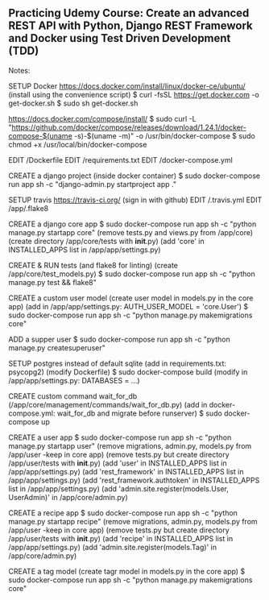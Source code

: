 Practicing Udemy Course: Create an advanced REST API with Python,
Django REST Framework and Docker using Test Driven Development (TDD)
-----------------------------------------------------------------------
Notes:

SETUP Docker
  https://docs.docker.com/install/linux/docker-ce/ubuntu/
  (install using the convenience script)
  $ curl -fsSL https://get.docker.com -o get-docker.sh
  $ sudo sh get-docker.sh

  https://docs.docker.com/compose/install/
  $ sudo curl -L "https://github.com/docker/compose/releases/download/1.24.1/docker-compose-$(uname -s)-$(uname -m)" -o /usr/bin/docker-compose
  $ sudo chmod +x /usr/local/bin/docker-compose

EDIT /Dockerfile
EDIT /requirements.txt
EDIT /docker-compose.yml

CREATE a django project (inside docker container)
  $ sudo docker-compose run app sh -c "django-admin.py startproject app ."

SETUP travis
  https://travis-ci.org/ (sign in with github)
  EDIT /.travis.yml
  EDIT /app/.flake8

CREATE a django core app
  $ sudo docker-compose run app sh -c "python manage.py startapp core"
  (remove tests.py and views.py from /app/core)
  (create directory /app/core/tests with __init__.py)
  (add 'core' in INSTALLED_APPS list in /app/app/settings.py)

CREATE & RUN tests (and flake8 for linting)
    (create /app/core/test_models.py)
    $ sudo docker-compose run app sh -c "python manage.py test && flake8"

CREATE a custom user model
  (create user model in models.py in the core app)
  (add in /app/app/settings.py: AUTH_USER_MODEL = 'core.User')
  $ sudo docker-compose run app sh -c "python manage.py makemigrations core"

ADD a supper user
  $ sudo docker-compose run app sh -c "python manage.py createsuperuser"

SETUP postgres instead of default sqlite
  (add in requirements.txt: psycopg2)
  (modify Dockerfile)
  $ sudo docker-compose build
  (modify in /app/app/settings.py: DATABASES = ...)

CREATE custom command wait_for_db
  (/app/core/management/commands/wait_for_db.py)
  (add in docker-compose.yml: wait_for_db and migrate before runserver)
  $ sudo docker-compose up

CREATE a user app
  $ sudo docker-compose run app sh -c "python manage.py startapp user"
  (remove migrations, admin.py, models.py from /app/user -keep in core app)
  (remove tests.py but create directory /app/user/tests with __init__.py)
  (add 'user' in INSTALLED_APPS list in /app/app/settings.py)
  (add 'rest_framework' in INSTALLED_APPS list in /app/app/settings.py)
  (add 'rest_framework.authtoken' in INSTALLED_APPS list in /app/app/settings.py)
  (add 'admin.site.register(models.User, UserAdmin)' in /app/core/admin.py)

CREATE a recipe app
  $ sudo docker-compose run app sh -c "python manage.py startapp recipe"
  (remove migrations, admin.py, models.py from /app/user -keep in core app)
  (remove tests.py but create directory /app/user/tests with __init__.py)
  (add 'recipe' in INSTALLED_APPS list in /app/app/settings.py)
  (add 'admin.site.register(models.Tag)' in /app/core/admin.py)

CREATE a tag model
  (create tagr model in models.py in the core app)
  $ sudo docker-compose run app sh -c "python manage.py makemigrations core"
